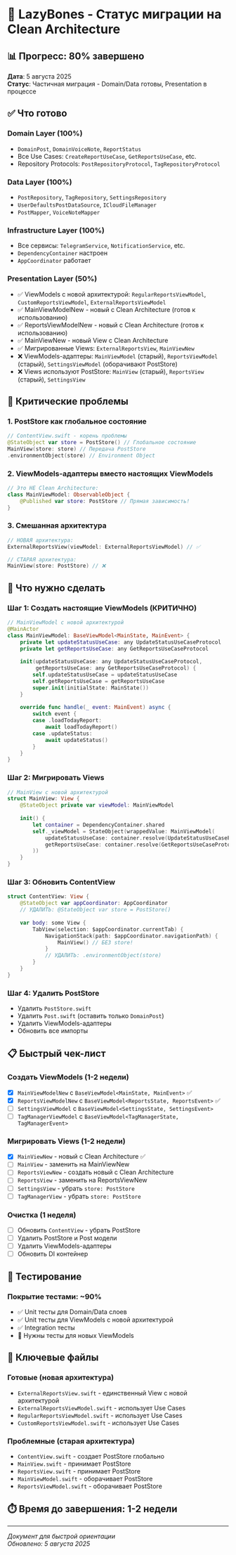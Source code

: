 # 🚀 LazyBones - Статус миграции на Clean Architecture

## 📊 Прогресс: 80% завершено

**Дата**: 5 августа 2025  
**Статус**: Частичная миграция - Domain/Data готовы, Presentation в процессе

## ✅ Что готово

### Domain Layer (100%)
- `DomainPost`, `DomainVoiceNote`, `ReportStatus`
- Все Use Cases: `CreateReportUseCase`, `GetReportsUseCase`, etc.
- Repository Protocols: `PostRepositoryProtocol`, `TagRepositoryProtocol`

### Data Layer (100%)
- `PostRepository`, `TagRepository`, `SettingsRepository`
- `UserDefaultsPostDataSource`, `ICloudFileManager`
- `PostMapper`, `VoiceNoteMapper`

### Infrastructure Layer (100%)
- Все сервисы: `TelegramService`, `NotificationService`, etc.
- `DependencyContainer` настроен
- `AppCoordinator` работает

### Presentation Layer (50%)
- ✅ ViewModels с новой архитектурой: `RegularReportsViewModel`, `CustomReportsViewModel`, `ExternalReportsViewModel`
- ✅ MainViewModelNew - новый с Clean Architecture (готов к использованию)
- ✅ ReportsViewModelNew - новый с Clean Architecture (готов к использованию)
- ✅ MainViewNew - новый View с Clean Architecture
- ✅ Мигрированные Views: `ExternalReportsView`, `MainViewNew`
- ❌ ViewModels-адаптеры: `MainViewModel` (старый), `ReportsViewModel` (старый), `SettingsViewModel` (оборачивают PostStore)
- ❌ Views используют PostStore: `MainView` (старый), `ReportsView` (старый), `SettingsView`

## 🚨 Критические проблемы

### 1. PostStore как глобальное состояние
```swift
// ContentView.swift - корень проблемы
@StateObject var store = PostStore() // Глобальное состояние
MainView(store: store) // Передача PostStore
.environmentObject(store) // Environment Object
```

### 2. ViewModels-адаптеры вместо настоящих ViewModels
```swift
// Это НЕ Clean Architecture:
class MainViewModel: ObservableObject {
    @Published var store: PostStore // Прямая зависимость!
}
```

### 3. Смешанная архитектура
```swift
// НОВАЯ архитектура:
ExternalReportsView(viewModel: ExternalReportsViewModel) // ✅

// СТАРАЯ архитектура:
MainView(store: PostStore) // ❌
```

## 🎯 Что нужно сделать

### Шаг 1: Создать настоящие ViewModels (КРИТИЧНО)
```swift
// MainViewModel с новой архитектурой
@MainActor
class MainViewModel: BaseViewModel<MainState, MainEvent> {
    private let updateStatusUseCase: any UpdateStatusUseCaseProtocol
    private let getReportsUseCase: any GetReportsUseCaseProtocol
    
    init(updateStatusUseCase: any UpdateStatusUseCaseProtocol,
         getReportsUseCase: any GetReportsUseCaseProtocol) {
        self.updateStatusUseCase = updateStatusUseCase
        self.getReportsUseCase = getReportsUseCase
        super.init(initialState: MainState())
    }
    
    override func handle(_ event: MainEvent) async {
        switch event {
        case .loadTodayReport:
            await loadTodayReport()
        case .updateStatus:
            await updateStatus()
        }
    }
}
```

### Шаг 2: Мигрировать Views
```swift
// MainView с новой архитектурой
struct MainView: View {
    @StateObject private var viewModel: MainViewModel
    
    init() {
        let container = DependencyContainer.shared
        self._viewModel = StateObject(wrappedValue: MainViewModel(
            updateStatusUseCase: container.resolve(UpdateStatusUseCaseProtocol.self)!,
            getReportsUseCase: container.resolve(GetReportsUseCaseProtocol.self)!
        ))
    }
}
```

### Шаг 3: Обновить ContentView
```swift
struct ContentView: View {
    @StateObject var appCoordinator: AppCoordinator
    // УДАЛИТЬ: @StateObject var store = PostStore()
    
    var body: some View {
        TabView(selection: $appCoordinator.currentTab) {
            NavigationStack(path: $appCoordinator.navigationPath) {
                MainView() // БЕЗ store!
            }
            // УДАЛИТЬ: .environmentObject(store)
        }
    }
}
```

### Шаг 4: Удалить PostStore
- Удалить `PostStore.swift`
- Удалить `Post.swift` (оставить только `DomainPost`)
- Удалить ViewModels-адаптеры
- Обновить все импорты

## 📋 Быстрый чек-лист

### Создать ViewModels (1-2 недели)
- [x] `MainViewModelNew` с `BaseViewModel<MainState, MainEvent>` ✅
- [x] `ReportsViewModelNew` с `BaseViewModel<ReportsState, ReportsEvent>` ✅
- [ ] `SettingsViewModel` с `BaseViewModel<SettingsState, SettingsEvent>`
- [ ] `TagManagerViewModel` с `BaseViewModel<TagManagerState, TagManagerEvent>`

### Мигрировать Views (1-2 недели)
- [x] `MainViewNew` - новый с Clean Architecture ✅
- [ ] `MainView` - заменить на MainViewNew
- [ ] `ReportsViewNew` - создать новый с Clean Architecture
- [ ] `ReportsView` - заменить на ReportsViewNew
- [ ] `SettingsView` - убрать `store: PostStore`
- [ ] `TagManagerView` - убрать `store: PostStore`

### Очистка (1 неделя)
- [ ] Обновить `ContentView` - убрать PostStore
- [ ] Удалить PostStore и Post модели
- [ ] Удалить ViewModels-адаптеры
- [ ] Обновить DI контейнер

## 🧪 Тестирование

### Покрытие тестами: ~90%
- ✅ Unit тесты для Domain/Data слоев
- ✅ Unit тесты для ViewModels с новой архитектурой
- ✅ Integration тесты
- 🔄 Нужны тесты для новых ViewModels

## 📁 Ключевые файлы

### Готовые (новая архитектура)
- `ExternalReportsView.swift` - единственный View с новой архитектурой
- `ExternalReportsViewModel.swift` - использует Use Cases
- `RegularReportsViewModel.swift` - использует Use Cases
- `CustomReportsViewModel.swift` - использует Use Cases

### Проблемные (старая архитектура)
- `ContentView.swift` - создает PostStore глобально
- `MainView.swift` - принимает PostStore
- `ReportsView.swift` - принимает PostStore
- `MainViewModel.swift` - оборачивает PostStore
- `ReportsViewModel.swift` - оборачивает PostStore

## ⏱️ Время до завершения: 1-2 недели

---

*Документ для быстрой ориентации*  
*Обновлено: 5 августа 2025* 